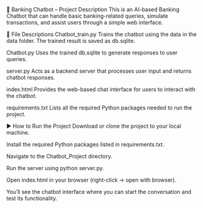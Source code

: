 🏦 Banking Chatbot – Project Description
This is an AI-based Banking Chatbot that can handle basic banking-related queries, simulate transactions, and assist users through a simple web interface.





📁 File Descriptions
Chatbot_train.py
Trains the chatbot using the data in the data folder. The trained result is saved as db.sqlite.

Chatbot.py
Uses the trained db.sqlite to generate responses to user queries.

server.py
Acts as a backend server that processes user input and returns chatbot responses.

index.html
Provides the web-based chat interface for users to interact with the chatbot.

requirements.txt
Lists all the required Python packages needed to run the project.






▶️ How to Run the Project
Download or clone the project to your local machine.

Install the required Python packages listed in requirements.txt.

Navigate to the Chatbot_Project directory.

Run the server using python server.py.

Open index.html in your browser (right-click → open with browser).

You’ll see the chatbot interface where you can start the conversation and test its functionality.
